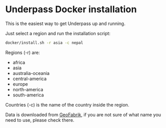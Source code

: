 # Underpass Docker installation

This is the easiest way to get Underpass up and running.

Just select a region and run the installation script:

```sh
docker/install.sh -r asia -c nepal
```

Regions (-r) are:

* africa
* asia
* australia-oceania
* central-america
* europe
* north-america
* south-america

Countries (-c) is the name of the country inside the region.

Data is downloaded from [GeoFabrik](https://download.geofabrik.de/), if you are not sure of what name you need to use, please check there.


